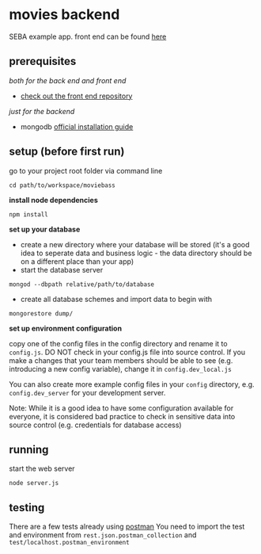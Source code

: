 # movies backend

SEBA example app. front end can be found [here](https://github.com/treschenhofer/movie-angular-client)

## prerequisites


_both for the back end and front end_

* [check out the front end repository](https://github.com/treschenhofer/movie-angular-client)

_just for the backend_

* mongodb [official installation guide](https://docs.mongodb.org/manual/administration/install-community/)



## setup (before first run)

go to your project root folder via command line
```
cd path/to/workspace/moviebass
```

**install node dependencies**

```
npm install
```

**set up your database**

* create a new directory where your database will be stored (it's a good idea to seperate data and business logic - the data directory should be on a different place than your app)
* start the database server 
```
mongod --dbpath relative/path/to/database
```
* create all database schemes and import data to begin with 
```
mongorestore dump/
```

**set up environment configuration**

copy one of the config files in the config directory and rename it to `config.js`. DO NOT check in your config.js file into source control. If you make a changes that your team members should be able to see (e.g. introducing a new config variable), change it in `config.dev_local.js`

You can also create more example config files in your `config` directory, e.g. `config.dev_server` for your development server. 

Note: While it is a good idea to have some configuration available for everyone, it is considered bad practice to check in sensitive data into source control (e.g. credentials for database access)

## running

start the web server

```
node server.js
```

## testing

There are a few tests already using [postman](https://www.getpostman.com/)
You need to import the test and environment from `rest.json.postman_collection` and `test/localhost.postman_environment`

